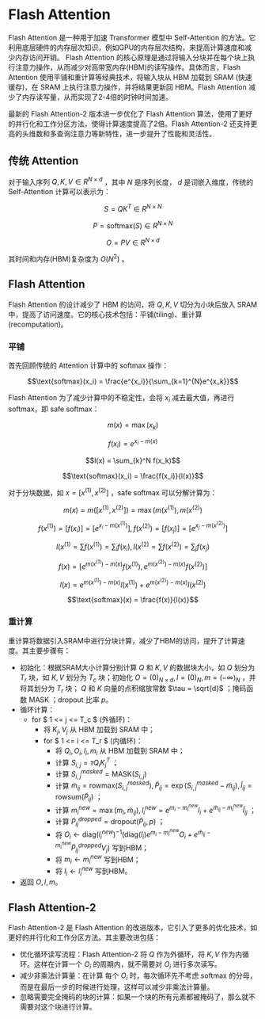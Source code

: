 # Flash Attention

Flash Attention 是一种用于加速 Transformer 模型中 Self-Attention 的方法。它利用底层硬件的内存层次知识，例如GPU的内存层次结构，来提高计算速度和减少内存访问开销。 Flash Attention 的核心原理是通过将输入分块并在每个块上执行注意力操作，从而减少对高带宽内存(HBM)的读写操作。具体而言，Flash Attention 使用平铺和重计算等经典技术，将输入块从 HBM 加载到 SRAM (快速缓存)，在 SRAM 上执行注意力操作，并将结果更新回 HBM。Flash Attention 减少了内存读写量，从而实现了2-4倍的时钟时间加速。

最新的 Flash Attention-2 版本进一步优化了 Flash Attention 算法，使用了更好的并行化和工作分区方法，使得计算速度提高了2倍。Flash Attention-2 还支持更高的头维数和多查询注意力等新特性，进一步提升了性能和灵活性。

## 传统 Attention

对于输入序列 $Q, K, V \in R^{N \times d}$ ，其中 $N$ 是序列长度， $d$ 是词嵌入维度，传统的 Self-Attention 计算可以表示为：

$$S = QK^T \in R^{N \times N}$$

$$P = \text{softmax} (S) \in R^{N \times N}$$

$$O = PV \in R^{N \times d}$$

其时间和内存(HBM)复杂度为 $O(N^2)$ 。

## Flash Attention

Flash Attention 的设计减少了 HBM 的访问，将 $Q, K, V$ 切分为小块后放入 SRAM 中，提高了访问速度。它的核心技术包括：平铺(tiling)、重计算(recomputation)。

### 平铺

首先回顾传统的 Attention 计算中的 softmax 操作：

$$\text{softmax}(x_i) = \frac{e^{x_i}}{\sum_{k=1}^{N}e^{x_k}}$$

Flash Attention 为了减少计算中的不稳定性，会将 $x_i$ 减去最大值，再进行 softmax，即 safe softmax：

$$m(x) = \max(x_k)$$

$$f(x_i) = e^{x_i-m(x)}$$

$$l(x) = \sum_{k}^N f(x_k)$$

$$\text{softmax}(x_i) = \frac{f(x_i)}{l(x)}$$

对于分块数据，如 $x=[x^{(1)}, x^{(2)}]$ ，safe softmax 可以分解计算为：

$$m(x) = m([x^{(1)}, x^{(2)}]) = \max (m(x^{(1)}), m(x^{(2)})$$

$$f(x^{(1)}) = [f(x_i)] = [e^{x_i-m(x^{(1)})}], f(x^{(2)}) = [f(x_j)]= [e^{x_j-m(x^{(2)})}]$$

$$l(x^{(1)} = \sum f(x^{(1)}) = \sum_i f(x_i), l(x^{(2)} = \sum f(x^{(2)}) = \sum_j f(x_j)$$

$$f(x) = [e^{m(x^{(1)})-m(x)}f(x^{(1)}), e^{m(x^{(2)})-m(x)}f(x^{(2)})]$$

$$l(x) = e^{m(x^{(1)})-m(x)}l(x^{(1)}) + e^{m(x^{(2)})-m(x)}l(x^{(2)})$$

$$\text{softmax}(x) = \frac{f(x)}{l(x)}$$

### 重计算

重计算将数据引入SRAM中进行分块计算，减少了HBM的访问，提升了计算速度。其主要步骤有：

 - 初始化：根据SRAM大小计算分别计算 $Q$ 和 $K, V$ 的数据块大小，如 $Q$ 划分为 $T_r$ 块，如 $K, V$ 划分为 $T_c$ 块；初始化 $O=(0)_{N \times d}, l = (0)_{N}, m=(- \infty)_{N}$ ，并将其划分为 $T_r$ 块； $Q$ 和 $K$ 向量的点积缩放常数 $\tau = \sqrt{d}$ ；掩码函数 $\text{MASK}$ ；dropout 比率 $p$。
 - 循环计算：
   - for $ 1 <= j <= T_c $ (外循环)：
     - 将 $K_j, V_j$ 从 HBM 加载到 SRAM 中；
     - for $ 1 <= i <= T_r $ (内循环)：
        - 将 $Q_i, O_i, l_i, m_i$ 从 HBM 加载到 SRAM 中；
        - 计算 $S_{i, j} = \tau Q_iK_j^T$ ；
        - 计算 $S_{i, j}^{masked} = \text{MASK}(S_{i, j})$
        - 计算 $\tilde{m}_{ij} = \text{rowmax}(S_{i, j}^{masked}), \tilde{P}_{ij} = \exp(S_{i, j}^{masked}-\tilde{m}_{ij}), \tilde{l}_{ij} = \text{rowsum}(\tilde{P}_{ij})$ ；
        - 计算 $m_i^{new} = \max(m_i, \tilde{m}_{ij}), l_i^{new} = e^{m_i-m_i^{new}} l_i + e^{\tilde{m}_{ij}-m_i^{new}} \tilde{l}_{ij}$ ；
        - 计算 $\tilde{P}_{ij}^{dropped} = \text{dropout}(\tilde{P}_{ij}, p)$ ；
        - 将 $O_i \gets \text{diag}(l_i^{new})^{-1}(\text{diag}(l_i)e^{m_i-m_i^{new}}O_i + e^{\tilde{m}_{ij}-m_i^{new}}\tilde{P}_{ij}^{dropped}V_j)$ 写到HBM；
        - 将 $m_i \gets m_i^{new}$ 写到HBM；
        - 将 $l_i \gets l_i^{new}$ 写到HBM。
 - 返回 $O, l, m$。

## Flash Attention-2

Flash Attention-2 是 Flash Attention 的改进版本，它引入了更多的优化技术，如更好的并行化和工作分区方法。其主要改进包括：
 - 优化循环读写流程：Flash Attention-2 将 $Q$ 作为外循环，将 $K, V$ 作为内循环。这样在计算一个 $O_i$ 的周期内，就不需要对 $O_i$ 进行多次读写。
 - 减少非乘法计算量：在计算 每个 $O_i$ 时，每次循环先不考虑 softmax 的分母，而是在最后一步的时候进行处理，这样可以减少非乘法计算量。
 - 忽略需要完全掩码的块的计算：如果一个块的所有元素都被掩码了，那么就不需要对这个块进行计算。








